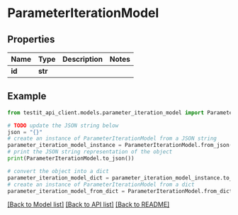 # ParameterIterationModel


## Properties

Name | Type | Description | Notes
------------ | ------------- | ------------- | -------------
**id** | **str** |  | 

## Example

```python
from testit_api_client.models.parameter_iteration_model import ParameterIterationModel

# TODO update the JSON string below
json = "{}"
# create an instance of ParameterIterationModel from a JSON string
parameter_iteration_model_instance = ParameterIterationModel.from_json(json)
# print the JSON string representation of the object
print(ParameterIterationModel.to_json())

# convert the object into a dict
parameter_iteration_model_dict = parameter_iteration_model_instance.to_dict()
# create an instance of ParameterIterationModel from a dict
parameter_iteration_model_from_dict = ParameterIterationModel.from_dict(parameter_iteration_model_dict)
```
[[Back to Model list]](../README.md#documentation-for-models) [[Back to API list]](../README.md#documentation-for-api-endpoints) [[Back to README]](../README.md)


